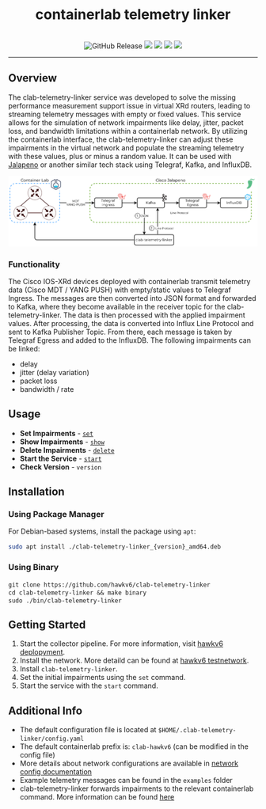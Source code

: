 <h1 align="center">containerlab telemetry linker</h1>
<p align="center">
    <br>
    <img alt="GitHub Release" src="https://img.shields.io/github/v/release/hawkv6/clab-telemetry-linker?display_name=release&style=flat-square">
    <img src="https://img.shields.io/badge/go%20report-A+-brightgreen.svg?style=flat-square">
    <img src="https://img.shields.io/github/actions/workflow/status/hawkv6/clab-telemetry-linker/testing.yaml?style=flat-square&label=tests">
    <img src="https://img.shields.io/codecov/c/github/hawkv6/clab-telemetry-linker?style=flat-square">
    <img src="https://img.shields.io/github/actions/workflow/status/hawkv6/clab-telemetry-linker/golangci-lint.yaml?style=flat-square&label=checks">
</p>

<p align="center">
</p>

---

## Overview
The clab-telemetry-linker service was developed to solve the missing performance measurement support issue in virtual XRd routers, leading to streaming telemetry messages with empty or fixed values. This service allows for the simulation of network impairments like delay, jitter, packet loss, and bandwidth limitations within a containerlab network. By utilizing the containerlab interface, the clab-telemetry-linker can adjust these impairments in the virtual network and populate the streaming telemetry with these values, plus or minus a random value. It can be used with [Jalapeno](https://github.com/cisco-open/jalapeno) or another similar tech stack using Telegraf, Kafka, and InfluxDB.

![](docs/images/clab-telemetry-linker-overview.drawio.svg)

### Functionality

The Cisco IOS-XRd devices deployed with containerlab transmit telemetry data (Cisco MDT / YANG PUSH) with empty/static values to Telegraf Ingress. The messages are then converted into JSON format and forwarded to Kafka, where they become available in the receiver topic for the clab-telemetry-linker. The data is then processed with the applied impairment values.
After processing, the data is converted into Influx Line Protocol and sent to Kafka Publisher Topic. From there, each message is taken by Telegraf Egress and added to the InfluxDB.
The following impairments can be linked:
- delay
- jitter (delay variation)
- packet loss
- bandwidth / rate

## Usage
- **Set Impairments** - [`set`](docs/set.md)
- **Show Impairments** - [`show`](docs/show.md)
- **Delete Impairments** - [`delete`](docs/delete.md)
- **Start the Service** - [`start`](docs/start.md)
- **Check Version** - `version`

## Installation 
### Using Package Manager
For Debian-based systems, install the package using `apt`:
```bash
sudo apt install ./clab-telemetry-linker_{version}_amd64.deb
```
### Using Binary
```
git clone https://github.com/hawkv6/clab-telemetry-linker
cd clab-telemetry-linker && make binary
sudo ./bin/clab-telemetry-linker
```

## Getting Started
1. Start the collector pipeline. For more information, visit [hawkv6 deplopyment](https://github.com/hawkv6/deployment).
2. Install the network. More detaild can be found at [hawkv6 testnetwork](https://github.com/hawkv6/network).
3. Install `clab-telemetry-linker`.
4. Set the initial impairments using the `set` command.
5. Start the service with the `start` command.

## Additional Info
- The default configuration file is located at `$HOME/.clab-telemetry-linker/config.yaml`
- The default containerlab prefix is: `clab-hawkv6` (can be modified in the config file)
- More details about network configurations are available in [network config documentation](docs/network-config.md)
- Example telemetry messages can be found in the `examples` folder
- clab-telemetry-linker forwards impairments to the relevant containerlab command. More information can be found [here](https://containerlab.dev/cmd/tools/netem/set/)
